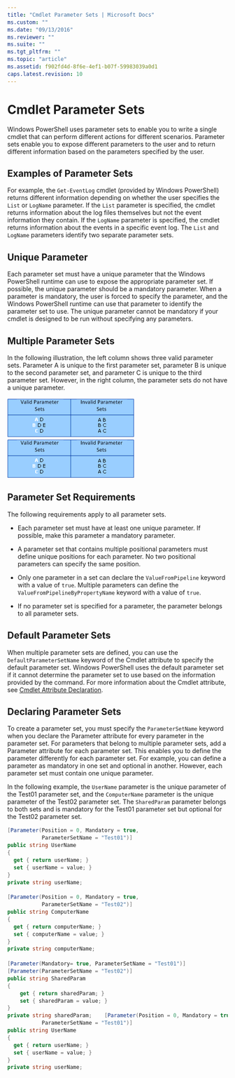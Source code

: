 ```yaml
---
title: "Cmdlet Parameter Sets | Microsoft Docs"
ms.custom: ""
ms.date: "09/13/2016"
ms.reviewer: ""
ms.suite: ""
ms.tgt_pltfrm: ""
ms.topic: "article"
ms.assetid: f902fd4d-8f6e-4ef1-b07f-59983039a0d1
caps.latest.revision: 10
---
```

# Cmdlet Parameter Sets

Windows PowerShell uses parameter sets to enable you to write a single cmdlet that can perform different actions for different scenarios. Parameter sets enable you to expose different parameters to the user and to return different information based on the parameters specified by the user.

## Examples of Parameter Sets

For example, the `Get-EventLog` cmdlet (provided by Windows PowerShell) returns different information depending on whether the user specifies the `List` or `LogName` parameter. If the `List` parameter is specified, the cmdlet returns information about the log files themselves but not the event information they contain. If the `LogName` parameter is specified, the cmdlet returns information about the events in a specific event log. The `List` and `LogName` parameters identify two separate parameter sets.

## Unique Parameter

Each parameter set must have a unique parameter that the Windows PowerShell runtime can use to expose the appropriate parameter set. If possible, the unique parameter should be a mandatory parameter. When a parameter is mandatory, the user is forced to specify the parameter, and the Windows PowerShell runtime can use that parameter to identify the parameter set to use. The unique parameter cannot be mandatory if your cmdlet is designed to be run without specifying any parameters.

## Multiple Parameter Sets

In the following illustration, the left column shows three valid parameter sets. Parameter A is unique to the first parameter set, parameter B is unique to the second parameter set, and parameter C is unique to the third parameter set. However, in the right column, the parameter sets do not have a unique parameter.

![](../media/ps-parametersets.gif)
![](../media/ps-parametersets.gif "ps_parametersets")

## Parameter Set Requirements

The following requirements apply to all parameter sets.

- Each parameter set must have at least one unique parameter. If possible, make this parameter a mandatory parameter.

- A parameter set that contains multiple positional parameters must define unique positions for each parameter. No two positional parameters can specify the same position.

- Only one parameter in a set can declare the `ValueFromPipeline` keyword with a value of `true`. Multiple parameters can define the `ValueFromPipelineByPropertyName` keyword with a value of `true`.

- If no parameter set is specified for a parameter, the parameter belongs to all parameter sets.

## Default Parameter Sets

When multiple parameter sets are defined, you can use the `DefaultParameterSetName` keyword of the Cmdlet attribute to specify the default parameter set. Windows PowerShell uses the default parameter set if it cannot determine the parameter set to use based on the information provided by the command. For more information about the Cmdlet attribute, see [Cmdlet Attribute Declaration](./cmdlet-attribute-declaration.md).

## Declaring Parameter Sets

To create a parameter set, you must specify the `ParameterSetName` keyword when you declare the Parameter attribute for every parameter in the parameter set. For parameters that belong to multiple parameter sets, add a Parameter attribute for each parameter set. This enables you to define the parameter differently for each parameter set. For example, you can define a parameter as mandatory in one set and optional in another. However, each parameter set must contain one unique parameter.

In the following example, the `UserName` parameter is the unique parameter of the Test01 parameter set, and the `ComputerName` parameter is the unique parameter of the Test02 parameter set. The `SharedParam` parameter belongs to both sets and is mandatory for the Test01 parameter set but optional for the Test02 parameter set.

```csharp
[Parameter(Position = 0, Mandatory = true,
           ParameterSetName = "Test01")]
public string UserName
{
  get { return userName; }
  set { userName = value; }
}
private string userName;

[Parameter(Position = 0, Mandatory = true,
           ParameterSetName = "Test02")]
public string ComputerName
{
  get { return computerName; }
  set { computerName = value; }
}
private string computerName;

[Parameter(Mandatory= true, ParameterSetName = "Test01")]
[Parameter(ParameterSetName = "Test02")]
public string SharedParam
{
    get { return sharedParam; }
    set { sharedParam = value; }
}
private string sharedParam;    [Parameter(Position = 0, Mandatory = true,
           ParameterSetName = "Test01")]
public string UserName
{
  get { return userName; }
  set { userName = value; }
}
private string userName;
```
